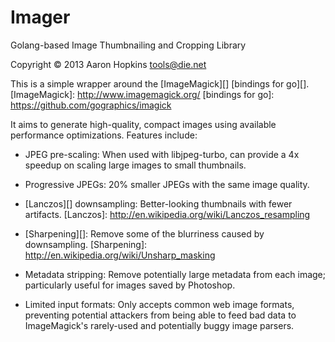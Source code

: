 Imager
======

Golang-based Image Thumbnailing and Cropping Library

Copyright &copy; 2013 Aaron Hopkins tools@die.net

This is a simple wrapper around the [ImageMagick][] [bindings for go][].
[ImageMagick]: http://www.imagemagick.org/
[bindings for go]: https://github.com/gographics/imagick

It aims to generate high-quality, compact images using available performance
optimizations.  Features include:

- JPEG pre-scaling: When used with libjpeg-turbo, can provide a 4x speedup
on scaling large images to small thumbnails.

- Progressive JPEGs: 20% smaller JPEGs with the same image quality.

- [Lanczos][] downsampling: Better-looking thumbnails with fewer artifacts.
[Lanczos]: http://en.wikipedia.org/wiki/Lanczos_resampling

- [Sharpening][]: Remove some of the blurriness caused by downsampling.
[Sharpening]: http://en.wikipedia.org/wiki/Unsharp_masking

- Metadata stripping: Remove potentially large metadata from each image;
particularly useful for images saved by Photoshop.

- Limited input formats: Only accepts common web image formats, preventing
potential attackers from being able to feed bad data to ImageMagick's
rarely-used and potentially buggy image parsers.
